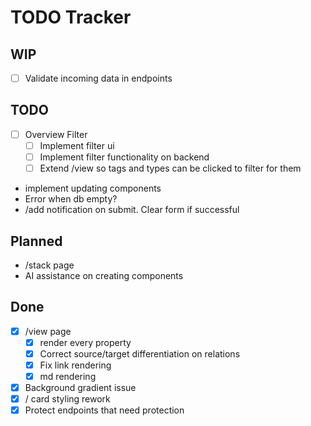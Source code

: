 # TODO Tracker

## WIP

- [ ] Validate incoming data in endpoints

## TODO

- [ ] Overview Filter
  - [ ] Implement filter ui
  - [ ] Implement filter functionality on backend
  - [ ] Extend /view so tags and types can be clicked to filter for them
- implement updating components
- Error when db empty?
- /add notification on submit. Clear form if successful

## Planned

- /stack page
- AI assistance on creating components

## Done

- [x] /view page
  - [x] render every property
  - [x] Correct source/target differentiation on relations
  - [x] Fix link rendering
  - [x] md rendering
- [x] Background gradient issue
- [x] / card styling rework
- [x] Protect endpoints that need protection
